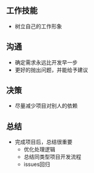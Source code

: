 <!--
 * @Author: your name
 * @Date: 2020-03-03 17:03:31
 * @LastEditTime: 2020-03-04 17:10:43
 * @LastEditors: Please set LastEditors
 * @Description: In User Settings Edit
 * @FilePath: \vue-note\dev.md
 -->
## 工作技能
- 树立自己的工作形象

## 沟通
- 确定需求永远比开发早一步
- 更好的抛出问题，并能给予建议

## 决策
- 尽量减少项目对别人的依赖

## 总结
- 完成项目后，总结很重要
   - 优化处理逻辑
   - 总结同类型项目开发流程
   - issues回归